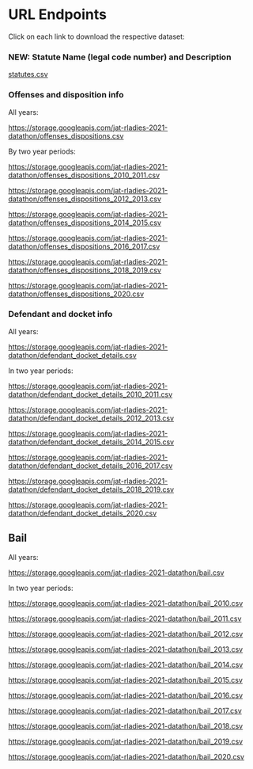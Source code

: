 # URL Endpoints

Click on each link to download the respective dataset:

### **NEW:** Statute Name (legal code number) and Description

[statutes.csv](statutes.csv)

### Offenses and disposition info

All years:

https://storage.googleapis.com/jat-rladies-2021-datathon/offenses_dispositions.csv

By two year periods:

https://storage.googleapis.com/jat-rladies-2021-datathon/offenses_dispositions_2010_2011.csv

https://storage.googleapis.com/jat-rladies-2021-datathon/offenses_dispositions_2012_2013.csv

https://storage.googleapis.com/jat-rladies-2021-datathon/offenses_dispositions_2014_2015.csv

https://storage.googleapis.com/jat-rladies-2021-datathon/offenses_dispositions_2016_2017.csv

https://storage.googleapis.com/jat-rladies-2021-datathon/offenses_dispositions_2018_2019.csv

https://storage.googleapis.com/jat-rladies-2021-datathon/offenses_dispositions_2020.csv

### Defendant and docket info

All years:

https://storage.googleapis.com/jat-rladies-2021-datathon/defendant_docket_details.csv

In two year periods:

https://storage.googleapis.com/jat-rladies-2021-datathon/defendant_docket_details_2010_2011.csv

https://storage.googleapis.com/jat-rladies-2021-datathon/defendant_docket_details_2012_2013.csv

https://storage.googleapis.com/jat-rladies-2021-datathon/defendant_docket_details_2014_2015.csv

https://storage.googleapis.com/jat-rladies-2021-datathon/defendant_docket_details_2016_2017.csv

https://storage.googleapis.com/jat-rladies-2021-datathon/defendant_docket_details_2018_2019.csv

https://storage.googleapis.com/jat-rladies-2021-datathon/defendant_docket_details_2020.csv

## Bail

All years:

https://storage.googleapis.com/jat-rladies-2021-datathon/bail.csv

In two year periods:

https://storage.googleapis.com/jat-rladies-2021-datathon/bail_2010.csv

https://storage.googleapis.com/jat-rladies-2021-datathon/bail_2011.csv

https://storage.googleapis.com/jat-rladies-2021-datathon/bail_2012.csv

https://storage.googleapis.com/jat-rladies-2021-datathon/bail_2013.csv

https://storage.googleapis.com/jat-rladies-2021-datathon/bail_2014.csv

https://storage.googleapis.com/jat-rladies-2021-datathon/bail_2015.csv

https://storage.googleapis.com/jat-rladies-2021-datathon/bail_2016.csv

https://storage.googleapis.com/jat-rladies-2021-datathon/bail_2017.csv

https://storage.googleapis.com/jat-rladies-2021-datathon/bail_2018.csv

https://storage.googleapis.com/jat-rladies-2021-datathon/bail_2019.csv

https://storage.googleapis.com/jat-rladies-2021-datathon/bail_2020.csv

